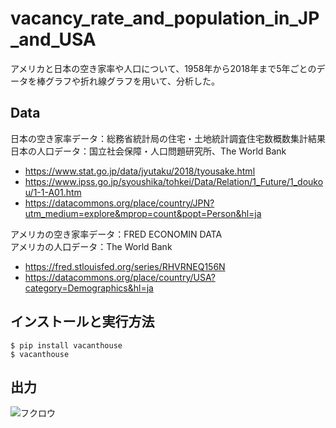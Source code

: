 # vacancy_rate_and_population_in_JP_and_USA
アメリカと日本の空き家率や人口について、1958年から2018年まで5年ごとのデータを棒グラフや折れ線グラフを用いて、分析した。

## Data
日本の空き家率データ：総務省統計局の住宅・土地統計調査住宅数概数集計結果<br>
日本の人口データ：国立社会保障・人口問題研究所、The World Bank

- https://www.stat.go.jp/data/jyutaku/2018/tyousake.html
- https://www.ipss.go.jp/syoushika/tohkei/Data/Relation/1_Future/1_doukou/1-1-A01.htm
- https://datacommons.org/place/country/JPN?utm_medium=explore&mprop=count&popt=Person&hl=ja

アメリカの空き家率データ：FRED ECONOMIN DATA<br>
アメリカの人口データ：The World Bank

- https://fred.stlouisfed.org/series/RHVRNEQ156N
- https://datacommons.org/place/country/USA?category=Demographics&hl=ja

## インストールと実行方法
```
$ pip install vacanthouse
$ vacanthouse
```

## 出力
![フクロウ](https://github.com/Lifengtong1/vacancy_rate_and_population_in_JP_and_USA/blob/main/result.png)
